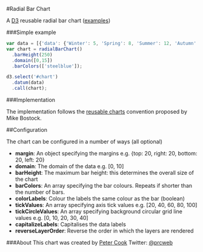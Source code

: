 #Radial Bar Chart

A [D3](http://d3js.org) reusable radial bar chart ([examples](http://prcweb.co.uk/radialbarchart/))

###Simple example
```javascript
var data = [{'data': {'Winter': 5, 'Spring': 8, 'Summer': 12, 'Autumn': 9}}];
var chart = radialBarChart()
  .barHeight(250)
  .domain([0,15])
  .barColors(['steelblue']);

d3.select('#chart')
  .datum(data)
  .call(chart);
```

###Implementation

The implementation follows the [reusable charts](http://bost.ocks.org/mike/chart/) convention proposed by Mike Bostock.

##Configuration

The chart can be configured in a number of ways (all optional)

* **margin**: An object specifying the margins e.g. {top: 20, right: 20, bottom: 20, left: 20}
* **domain**: The domain of the data e.g. [0, 10]
* **barHeight**: The maximum bar height: this determines the overall size of the chart
* **barColors**: An array specifying the bar colours. Repeats if shorter than the number of bars.
* **colorLabels**: Colour the labels the same colour as the bar (boolean)
* **tickValues**: An array specifying axis tick values e.g. [20, 40, 60, 80, 100]
* **tickCircleValues**: An array specifying background circular grid line values e.g. [0, 10, 20, 30, 40]
* **capitalizeLabels**: Capitalises the data labels
* **reverseLayerOrder**: Reverse the order in which the layers are rendered

###About
This chart was created by [Peter Cook](http://prcweb.co.uk)
Twitter: [@prcweb](http://twitter.com/prcweb)
